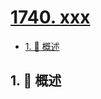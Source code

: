 # [1740. xxx](https://github.com/Tdahuyou/TNotes.leetcode/tree/main/notes/1740.%20xxx)

<!-- region:toc -->

- [1. 📝 概述](#1--概述)

<!-- endregion:toc -->

## 1. 📝 概述
